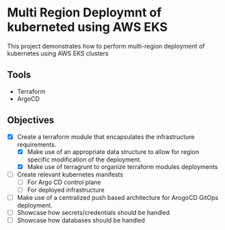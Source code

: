 # Multi Region Deploymnt of kuberneted using AWS EKS

This project demonstrates how to perform multi-region deployment of kubernetes using AWS EKS clusters

## Tools
- Terraform
- ArgoCD

## Objectives
- [x] Create a terraform module that encapsulates the infrastructure requirements.
  - [x] Make use of an appropriate data structure to allow for region specific modification of the deployment.
  - [x] Make use of terragrunt to organize terraform modules deployments
- [ ] Create relevant kubernetes manifests
  - [ ] For Argo CD control plane
  - [ ] For deployed infrastructure
- [ ] Make use of a centralized push based architecture for ArogoCD GitOps deployment.
- [ ] Showcase how secrets/credentials should be handled
- [ ] Showcase how databases should be handled
